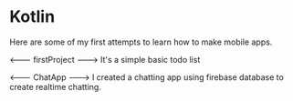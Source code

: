 # Kotlin
Here are some of my first attempts to learn how to make mobile apps. 

<--- firstProject --->
It's a simple basic todo list

<--- ChatApp --->
I created a chatting app using firebase database to create realtime chatting. 
